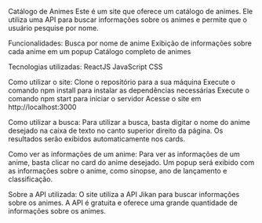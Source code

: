 Catálogo de Animes
Este é um site que oferece um catálogo de animes. Ele utiliza uma API para buscar informações sobre os animes e permite que o usuário pesquise por nome.

Funcionalidades:
  Busca por nome de anime
  Exibição de informações sobre cada anime em um popup
  Catálogo completo de animes
  
Tecnologias utilizadas:
  ReactJS
  JavaScript
  CSS
  
Como utilizar o site:
  Clone o repositório para a sua máquina
  Execute o comando npm install para instalar as dependências necessárias
  Execute o comando npm start para iniciar o servidor
  Acesse o site em http://localhost:3000
  
Como utilizar a busca:
  Para utilizar a busca, basta digitar o nome do anime desejado na caixa de texto no canto superior direito da página. Os resultados serão exibidos automaticamente nos cards.

Como ver as informações de um anime:
  Para ver as informações de um anime, basta clicar no card do anime desejado. Um popup será exibido com as informações sobre o anime, como sinopse, ano de lançamento e classificação.

Sobre a API utilizada:
  O site utiliza a API Jikan para buscar informações sobre os animes. A API é gratuita e oferece uma grande quantidade de informações sobre os animes.
